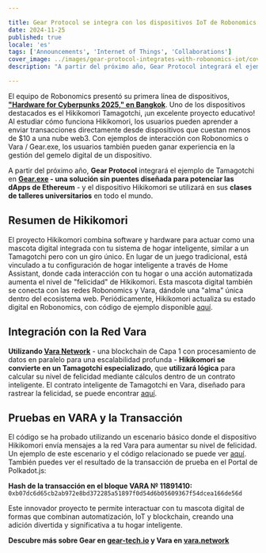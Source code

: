 ```yaml
---

title: Gear Protocol se integra con los dispositivos IoT de Robonomics para acelerar el uso y la educación en tecnología Blockchain
date: 2024-11-25
published: true
locale: 'es'
tags: ['Announcements', 'Internet of Things', 'Collaborations']
cover_image: ../images/gear-protocol-integrates-with-robonomics-iot/cover.webp
description: "A partir del próximo año, Gear Protocol integrará el ejemplo de Tamagotchi en Gear.exe - una solución sin puentes diseñada para potenciar las dApps de Ethereum - y el dispositivo Hikikomori se utilizará en sus clases de talleres universitarios en todo el mundo."

---
```


El equipo de Robonomics presentó su primera línea de dispositivos, **["Hardware for Cyberpunks 2025," en Bangkok](https://x.com/AIRA_Robonomics/status/1856724439439913110)**. Uno de los dispositivos destacados es el Hikikomori Tamagotchi, ¡un excelente proyecto educativo! Al estudiar cómo funciona Hikikomori, los usuarios pueden aprender a enviar transacciones directamente desde dispositivos que cuestan menos de $10 a una nube web3. Con ejemplos de interacción con Robonomics o Vara / Gear.exe, los usuarios también pueden ganar experiencia en la gestión del gemelo digital de un dispositivo.

A partir del próximo año, **Gear Protocol** integrará el ejemplo de Tamagotchi en **[Gear.exe](https://gear-tech.io/gear-exe) - una solución sin puentes diseñada para potenciar las dApps de Ethereum** - y el dispositivo Hikikomori se utilizará en sus **clases de talleres universitarios** en todo el mundo.

## Resumen de Hikikomori

El proyecto Hikikomori combina software y hardware para actuar como una mascota digital integrada con tu sistema de hogar inteligente, similar a un Tamagotchi pero con un giro único. En lugar de un juego tradicional, está vinculado a tu configuración de hogar inteligente a través de Home Assistant, donde cada interacción con tu hogar o una acción automatizada aumenta el nivel de "felicidad" de Hikikomori. Esta mascota digital también se conecta con las redes Robonomics y Vara, dándole una "alma" única dentro del ecosistema web. Periódicamente, Hikikomori actualiza su estado digital en Robonomics, con código de ejemplo disponible [aquí](https://github.com/airalab/hikikomori-tamagotchi/tree/only-robonomics/main).

## Integración con la Red Vara

**Utilizando [Vara Network](https://vara.network)** - una blockchain de Capa 1 con procesamiento de datos en paralelo para una escalabilidad profunda - **Hikikomori se convierte en un Tamagotchi especializado**, que **utilizará lógica** para calcular su nivel de felicidad mediante cálculos dentro de un contrato inteligente. El contrato inteligente de Tamagotchi en Vara, diseñado para rastrear la felicidad, se puede encontrar [aquí](https://idea.gear-tech.io/programs/0x8e5f2de1fea16db5a65d4e64bca1f8a709585853749b3572ff15487db2146771?node=wss%3A%2F%2Ftestnet.vara.network).

## Pruebas en VARA y la Transacción

El código se ha probado utilizando un escenario básico donde el dispositivo Hikikomori envía mensajes a la red Vara para aumentar su nivel de felicidad. Un ejemplo de este escenario y el código relacionado se puede ver [aquí](https://github.com/airalab/hikikomori-tamagotchi/tree/main/main). También puedes ver el resultado de la transacción de prueba en el Portal de Polkadot.js:

**Hash de la transacción en el bloque VARA № 11891410:**
`0xb07dc6d65cb2ab972e8bd372285a51897f0d54d6b05609367f54dcea166de56d`

Este innovador proyecto te permite interactuar con tu mascota digital de formas que combinan automatización, IoT y blockchain, creando una adición divertida y significativa a tu hogar inteligente.

**Descubre más sobre Gear en [gear-tech.io](https://gear-tech.io) y Vara en [vara.network](https://vara.network)**